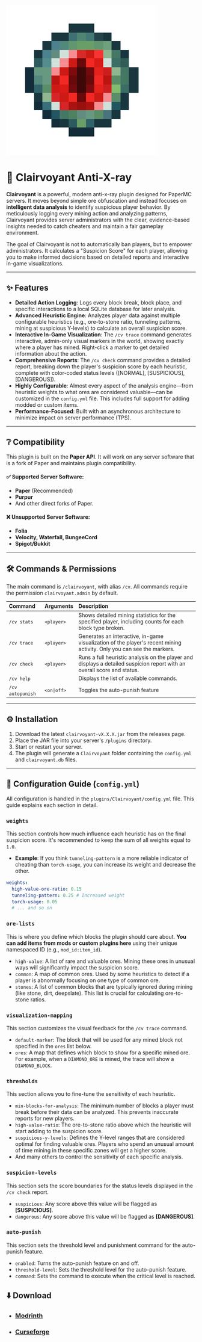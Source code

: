 ![Logo](https://github.com/nitg3n/clairvoyant/blob/master/clairvoaynt_logo.png?raw=true)

# 👀 Clairvoyant Anti-X-ray

**Clairvoyant** is a powerful, modern anti-x-ray plugin designed for PaperMC servers. It moves beyond simple ore obfuscation and instead focuses on **intelligent data analysis** to identify suspicious player behavior. By meticulously logging every mining action and analyzing patterns, Clairvoyant provides server administrators with the clear, evidence-based insights needed to catch cheaters and maintain a fair gameplay environment.

The goal of Clairvoyant is not to automatically ban players, but to empower administrators. It calculates a "Suspicion Score" for each player, allowing you to make informed decisions based on detailed reports and interactive in-game visualizations.

-----

## ✨ Features

* **Detailed Action Logging**: Logs every block break, block place, and specific interactions to a local SQLite database for later analysis.
* **Advanced Heuristic Engine**: Analyzes player data against multiple configurable heuristics (e.g., ore-to-stone ratio, tunneling patterns, mining at suspicious Y-levels) to calculate an overall suspicion score.
* **Interactive In-Game Visualization**: The `/cv trace` command generates interactive, admin-only visual markers in the world, showing exactly where a player has mined. Right-click a marker to get detailed information about the action.
* **Comprehensive Reports**: The `/cv check` command provides a detailed report, breaking down the player's suspicion score by each heuristic, complete with color-coded status levels ([NORMAL], [SUSPICIOUS], [DANGEROUS]).
* **Highly Configurable**: Almost every aspect of the analysis engine—from heuristic weights to what ores are considered valuable—can be customized in the `config.yml` file. This includes full support for adding modded or custom items.
* **Performance-Focused**: Built with an asynchronous architecture to minimize impact on server performance (TPS).

-----

## ❔ Compatibility

This plugin is built on the **Paper API**. It will work on any server software that is a fork of Paper and maintains plugin compatibility.

#### ✅ Supported Server Software:

* **Paper** (Recommended)
* **Purpur**
* And other direct forks of Paper.

#### ❌ Unsupported Server Software:

* **Folia**
* **Velocity, Waterfall, BungeeCord**
* **Spigot/Bukkit**

-----

## 🛠️ Commands & Permissions

The main command is `/clairvoyant`, with alias `/cv`. All commands require the permission `clairvoyant.admin` by default.

| Command | Arguments   | Description                                                                                                             |
| :--- |:------------|:------------------------------------------------------------------------------------------------------------------------|
| `/cv stats` | `<player>`  | Shows detailed mining statistics for the specified player, including counts for each block type broken.                 |
| `/cv trace` | `<player>`  | Generates an interactive, in-game visualization of the player's recent mining activity. Only you can see the markers.   |
| `/cv check`| `<player>`  | Runs a full heuristic analysis on the player and displays a detailed suspicion report with an overall score and status. |
| `/cv help` |             | Displays the list of available commands.                                                                                |
|`/cv autopunish`| `<on\|off>` | Toggles the auto-punish feature                                                                                         |

-----

## ⚙️ Installation

1.  Download the latest `clairvoyant-vX.X.X.jar` from the releases page.
2.  Place the JAR file into your server's `/plugins` directory.
3.  Start or restart your server.
4.  The plugin will generate a `Clairvoyant` folder containing the `config.yml` and `clairvoyant.db` files.

-----

## 🔧 Configuration Guide (`config.yml`)

All configuration is handled in the `plugins/Clairvoyant/config.yml` file. This guide explains each section in detail.

### `weights`

This section controls how much influence each heuristic has on the final suspicion score. It's recommended to keep the sum of all weights equal to `1.0`.

* **Example**: If you think `tunneling-pattern` is a more reliable indicator of cheating than `torch-usage`, you can increase its weight and decrease the other.

<!-- end list -->

```yaml
weights:
  high-value-ore-ratio: 0.15
  tunneling-pattern: 0.25 # Increased weight
  torch-usage: 0.05
  # ... and so on
```

### `ore-lists`

This is where you define which blocks the plugin should care about. **You can add items from mods or custom plugins here** using their unique namespaced ID (e.g., `mod_id:item_id`).

* `high-value`: A list of rare and valuable ores. Mining these ores in unusual ways will significantly impact the suspicion score.
* `common`: A map of common ores. Used by some heuristics to detect if a player is abnormally focusing on one type of common ore.
* `stones`: A list of common blocks that are typically ignored during mining (like stone, dirt, deepslate). This list is crucial for calculating ore-to-stone ratios.

### `visualization-mapping`

This section customizes the visual feedback for the `/cv trace` command.

* `default-marker`: The block that will be used for any mined block not specified in the `ores` list below.
* `ores`: A map that defines which block to show for a specific mined ore. For example, when a `DIAMOND_ORE` is mined, the trace will show a `DIAMOND_BLOCK`.

### `thresholds`

This section allows you to fine-tune the sensitivity of each heuristic.

* `min-blocks-for-analysis`: The minimum number of blocks a player must break before their data can be analyzed. This prevents inaccurate reports for new players.
* `high-value-ratio`: The ore-to-stone ratio above which the heuristic will start adding to the suspicion score.
* `suspicious-y-levels`: Defines the Y-level ranges that are considered optimal for finding valuable ores. Players who spend an unusual amount of time mining in these specific zones will get a higher score.
* And many others to control the sensitivity of each specific analysis.

### `suspicion-levels`

This section sets the score boundaries for the status levels displayed in the `/cv check` report.

* `suspicious`: Any score above this value will be flagged as **[SUSPICIOUS]**.
* `dangerous`: Any score above this value will be flagged as **[DANGEROUS]**.

### `auto-punish`

This section sets the threshold level and punishment command for the auto-punish feature.

* `enabled`: Turns the auto-punish feature on and off.
* `threshold-level`: Sets the threshold level for the auto-punish feature.
* `command`: Sets the command to execute when the critical level is reached.

<!-- end list -->

## ⬇️ Download

* ### [Modrinth](https://modrinth.com/plugin/clairvoyant)
* ### [Curseforge](https://www.curseforge.com/minecraft/bukkit-plugins/clairvoyant)
